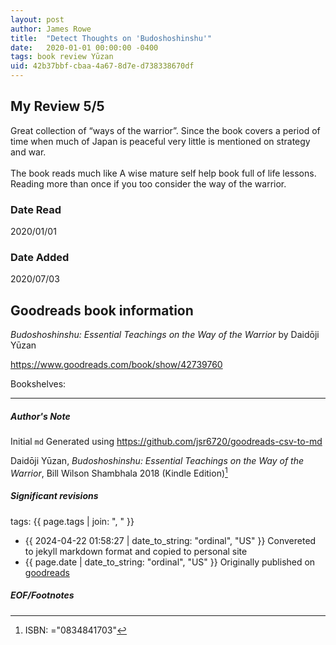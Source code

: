 ```yaml
---
layout: post
author: James Rowe
title:  "Detect Thoughts on 'Budoshoshinshu'"
date:   2020-01-01 00:00:00 -0400
tags: book review Yūzan 
uid: 42b37bbf-cbaa-4a67-8d7e-d738338670df
---
```


<!-- highly dependent on how you personally use jekyll templates, and how you want this to show up -->
<!-- escape any jekyll keys with double brackets -->

## My Review 5/5

Great collection of “ways of the warrior”. Since the book covers a period of time when much of Japan is peaceful very little is mentioned on strategy and war. <br/><br/>The book reads much like A wise mature self help book full of life lessons. Reading more than once if you too consider the way of the warrior. 

### Date Read
2020/01/01

### Date Added
2020/07/03

## Goodreads book information

*Budoshoshinshu: Essential Teachings on the Way of the Warrior* by Daidōji Yūzan

https://www.goodreads.com/book/show/42739760

Bookshelves: 

---

##### Author's Note

Initial `md` Generated using https://github.com/jsr6720/goodreads-csv-to-md

Daidōji Yūzan, *Budoshoshinshu: Essential Teachings on the Way of the Warrior*, Bill Wilson Shambhala 2018 (Kindle Edition)[^1]

##### Significant revisions

tags: {{ page.tags | join: ", " }} <!-- todo move this somewhere -->

- {{ 2024-04-22 01:58:27 | date_to_string: "ordinal", "US" }} Convereted to jekyll markdown format and copied to personal site
- {{ page.date | date_to_string: "ordinal", "US" }} Originally published on [goodreads](https://www.goodreads.com)

##### EOF/Footnotes

[^1]: ISBN: ="0834841703"